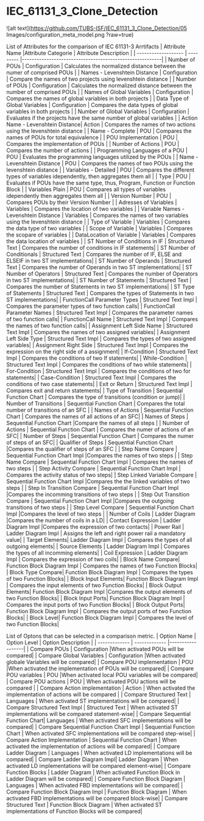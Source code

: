 # IEC_61131_3_Clone_Detection
![alt text](https://github.com/TUBS-ISF/IEC_61131_3_Clone_Detection/05 Images/configuration_meta_model.png ?raw=true)





List of Attributes for the comparison of IEC 61131-3 Arrtifacts
| Attribute Name  |Attribute Categorie | Attribute Description |
| ------------------- | --------- |---------------------------------------------------------|
| Number of POUs | Configuration | Calculates the normalized distance between the numer of comprised POUs |
| Names - Levenshtein Distance | Configuration | Compare the names of two projects using levenshtein distance |
| Number of POUs | Configuration | Calculates the normalized distance between the number of comprised POUs |
| Names of Global Variables | Configuration | Compares the names of global variables in both projects |
| Data Type of Global Variables | Configuration | Compares the data types of global variables in both projects |
| Number of Global Variables | Configuration | Evaluates if the projects have the same number of global variables |
| Action Name - Levenshtein Distance| Action | Compares the names of two actions using the levenshtein distance |
| Name - Complete   | POU | Compares the names of POUs for total equivalence |
| POU Implementation  | POU | Compares the implementation of POUs  |
| Number of Actions     | POU | Compares the number of actions |
| Programming Languages of a POU  | POU | Evaluates the programming languages utilized by the POUs |
| Name - Levenshtein Distance    | POU | Compares the names of two POUs using the levenshtein distance |
| Variables - Detailed    | POU | Compares the different types of variables idependently, then aggregates them all  |
| Type    | POU | Evaluates if POUs have the same type, thus, Program, Function or Function Block |
| Variables Plain | POU | Compares all types of variables idependently then aggregates them all |
| Version Number  | POU | Compares POUs by their Version Number |
| Adresses of Variables  | Variables | Compares the location of two variables |
| Variable Names - Levenshtein Distance | Variables | Compares the names of two variables using the levenshtein distance |
| Type of Variable | Variables | Compares the data type of two variables |
| Scope of Variable   | Variables | Compares the scopare of variables |
| DataLocation of Variable   | Variables | Compares the data location of variables |
| ST Number of Conditions in IF   | Structured Text | Compares the number of conditions in IF statements|
| ST Number of Conditionals  | Structured Text | Compares the number of IF, ELSE and ELSEIF in two ST implementations|
| ST Number of Operands   | Structured Text | Compares the number of Operands in two ST implementations|
| ST Number of Operators   | Structured Text | Compares the number of Operators in two ST implementations|
| ST Number of Statements   | Structured Text | Compares the number of Statements in two ST implementations|
| ST Type of Statements   | Structured Text | Compares the types of Statements in two ST implementations|
| FunctionCall Parameter Types  | Structured Text Impl | Compares the parameter types of two function calls|
| FunctionCall Parameter Names  | Structured Text Impl | Compares the parameter names of two function calls|
| FunctionCall Name  | Structured Text Impl | Compares the names of two function calls|
| Assignment Left Side Name  | Structured Text Impl | Compares the names of two assigned variables|
| Assignment Left Side Type  | Structured Text Impl | Compares the types of two assigned variables|
| Assignment Right Side  | Structured Text Impl | Compares the expression on the right side of a assignment|
| If-Condition  | Structured Text Impl | Compares the conditions of two If statements|
| While-Condition  | Structured Text Impl | Compares the conditions of two while statements|
| For-Condition  | Structured Text Impl | Compares the conditions of two for statements|
| Case-Condition  | Structured Text Impl | Compares the conditions of two case statements|
| Exit or Return  | Structured Text Impl | Compares exit and return statements|
| Type of Transition  | Sequential Function Chart |  Compares the type of transitions (condition or jump)|
| Number of Transitions  | Sequential Function Chart | Compares the total number of transitions of an SFC |
| Names of Actions  | Sequential Function Chart | Compares the names of all actions of an SFC|
| Names of Steps | Sequential Function Chart |Compare the names of all steps |
| Number of Actions  | Sequential Function Chart | Compares the numer of actions of an SFC|
| Number of Steps  | Sequential Function Chart | Compares the numer of steps of an SFC|
| Qualifier of Steps  | Sequential Function Chart |Compares the qualifier of steps of an SFC |
| Step Name Compare  | Sequential Function Chart Impl |Compares the names of two steps |
| Step Name Compare  | Sequential Function Chart Impl | Compares the names of two steps |
| Step Activity Compare  | Sequential Function Chart Impl | Compares the activity status of two steps|
| Step Linked Variable Compare  | Sequential Function Chart Impl |Compares the the linked variables of two steps |
| Step In Transition Compare | Sequential Function Chart Impl |Compares the incomming transitions of two steps |
| Step Out Transition Compare | Sequential Function Chart Impl |Compares the outgoing transitions of two steps |
| Step Level Compare | Sequential Function Chart Impl |Compares the level of two steps |
| Number of Coils | Ladder Diagram |Compares the number of coils in a LD|
| Contact Expression | Ladder Diagram Impl |Compares the expression of two contacts|
| Power Rail | Ladder Diagram Impl | Assigns the left and right power rail a mandatory value|
| Target Elements| Ladder Diagram Impl | Compares the types of all outgoing elements|
| Source Elements | Ladder Diagram Impl | Compares the types of all incomming elements|
| Coil Expression | Ladder Diagram Impl | Compares the expression of two coils|
| Block Name Compare| Function Block Diagram Impl | Compares the names of two Function Blocks|
| Block Type Compare| Function Block Diagram Impl | Compares the types of two Function Blocks|
| Block Input Elements| Function Block Diagram Impl | Compares the input elements of two Function Blocks|
| Block Output Elements| Function Block Diagram Impl |Compares the output elements of two Function Blocks|
| Block Input Ports| Function Block Diagram Impl | Compares the input ports of two Function Blocks|
| Block Output Ports| Function Block Diagram Impl | Compares the output ports of two Function Blocks|
| Block Level| Function Block Diagram Impl | Compares the level of two Function Blocks|

List of Optons that can be selected in a comparison metric.
| Option Name  | Option Level | Option Description |
| ------------- | ------------- |------------------|
| Compare POUs | Configuration |When activated POUs will be compared|
| Compare Global Variables | Configuration |When activated globale Variables will be compared|
| Compare POU implementation | POU |When activated the implementation of POUs will be compared|
| Compare POU variables | POU |When activated local POU variables will be compared|
| Compare POU actions | POU |  When activated POU actions will be compared |
| Compare Action implementation | Action |  When activated the implementation of actions will be compared |
| Compare Structured Text | Languages |  When activated ST implementations will be compared|
| Compare Structured Text Impl | Structured Text |  When activated ST implementations will be compared statement-wise|
| Compare Sequential Function Chart| Languages |  When activated SFC implementations will be compared|
| Compare Sequential Function Chart Impl | Sequential Function Chart |  When activated SFC implementations will be compared step-wise|
| Compare Action Implementation | Sequential Function Chart |  When activated the implementation of actions will be compared|
| Compare Ladder Diagram | Languages |  When activated LD implementations will be compared|
| Compare Ladder Diagram Impl| Ladder Diagram  | When activated LD implementations will be compared element-wise|
| Compare Function Blocks | Ladder Diagram  | When activated Function Block in Ladder Diagram will be compared|
| Compare Function Block Diagram | Languages |  When activated FBD implementations will be compared|
| Compare Function Block Diagram Impl |  Function Block Diagram  |  When activated FBD implementations will be compared block-wise|
| Compare Structured Text | Function Block Diagram  |  When activated ST implementations of Function Blocks will be compared|




